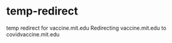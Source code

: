 # temp-redirect
temp redirect for vaccine.mit.edu
Redirecting vaccine.mit.edu to covidvaccine.mit.edu
